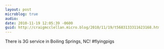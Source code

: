 ```yaml
---
layout: post
microblog: true
audio: 
date: 2010-11-19 12:05:39 -0600
guid: http://craigmcclellan.micro.blog/2010/11/19/t5683133311623168.html
---
```

There is 3G service in Boiling Springs, NC! #flyingpigs
